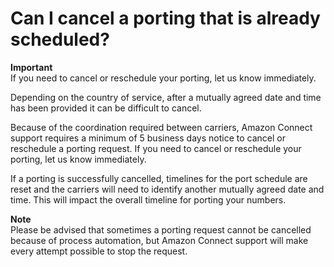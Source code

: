 # Can I cancel a porting that is already scheduled?<a name="cancel-port-request"></a>

**Important**  
If you need to cancel or reschedule your porting, let us know immediately\.

Depending on the country of service, after a mutually agreed date and time has been provided it can be difficult to cancel\. 

Because of the coordination required between carriers, Amazon Connect support requires a minimum of 5 business days notice to cancel or reschedule a porting request\. If you need to cancel or reschedule your porting, let us know immediately\. 

If a porting is successfully cancelled, timelines for the port schedule are reset and the carriers will need to identify another mutually agreed date and time\. This will impact the overall timeline for porting your numbers\. 

**Note**  
Please be advised that sometimes a porting request cannot be cancelled because of process automation, but Amazon Connect support will make every attempt possible to stop the request\.